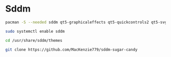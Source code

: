 # Sddm

```bash
pacman -S --needed sddm qt5‑graphicaleffects qt5‑quickcontrols2 qt5‑svg
```

```bash
sudo systemctl enable sddm
```

```bash
cd /usr/share/sddm/themes
```

```bash
git clone https://github.com/MacKenzie779/sddm-sugar-candy
```
